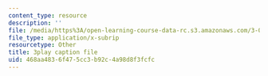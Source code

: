 ```yaml
---
content_type: resource
description: ''
file: /media/https%3A/open-learning-course-data-rc.s3.amazonaws.com/3-091sc-introduction-to-solid-state-chemistry-fall-2010/468aa4836f475cc3b92c4a98d8f3fcfc_5l_S8WwBVnM.vtt
file_type: application/x-subrip
resourcetype: Other
title: 3play caption file
uid: 468aa483-6f47-5cc3-b92c-4a98d8f3fcfc
---
```

